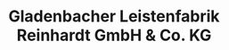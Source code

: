 ---
title: "Gladenbacher Leistenfabrik Reinhardt GmbH & Co. KG"
url: /gladenbach/gladenbacher-leistenfabrik-reinhardt-gmbh-und-co-kg/
shop: Möbel
---